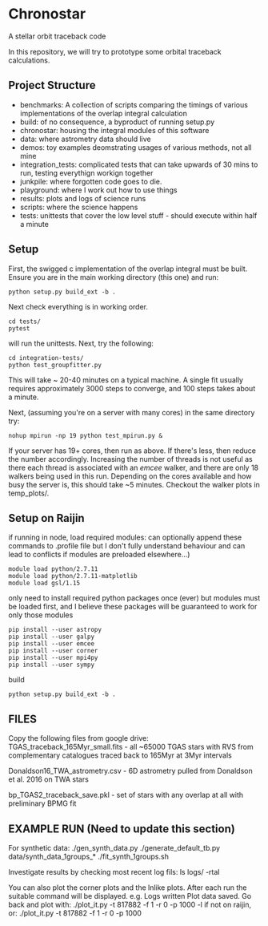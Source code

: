 # Chronostar
A stellar orbit traceback code

In this repository, we will try to prototype some orbital traceback calculations.

## Project Structure
- benchmarks: A collection of scripts comparing the timings of various
implementations of the overlap integral calculation
- build: of no consequence, a byproduct of running setup.py
- chronostar: housing the integral modules of this software
- data: where astrometry data should live
- demos: toy examples deomstrating usages of various methods, not all
mine
- integration_tests: complicated tests that can take upwards of
30 mins to run, testing everythign workign together
- junkpile: where forgotten code goes to die.
- playground: where I work out how to use things
- results: plots and logs of science runs
- scripts: where the science happens
- tests: unittests that cover the low level stuff - should execute within
half a minute

## Setup
First, the swigged c implementation of the overlap integral must be built.
Ensure you are in the main working directory (this one) and run:

	python setup.py build_ext -b .
	
Next check everything is in working order. 

    cd tests/
    pytest
    
will run the unittests.
Next, try the following:

    cd integration-tests/
    python test_groupfitter.py
   
This will take ~ 20-40 minutes on a typical machine. A single fit usually
requires approximately 3000 steps to converge, and 100 steps takes about a minute.

Next, (assuming you're on a server with many cores) in the same directory try:

    nohup mpirun -np 19 python test_mpirun.py &
    
If your server has 19+ cores, then run as above. If there's less, then reduce
the number accordingly. Increasing the number of threads is not useful as there
each thread is associated with an *emcee* walker, and there are only 18 walkers
being used in this run. Depending on the cores available and how busy the server
is, this should take ~5 minutes. Checkout the walker plots in temp_plots/.

## Setup on Raijin
if running in node, load required modules:
	can optionally append these commands to .profile file
	but I don't fully understand behaviour and can lead to
	conflicts if modules are preloaded elsewhere...)
	
	module load python/2.7.11
	module load python/2.7.11-matplotlib
	module load gsl/1.15
	
only need to install required python packages once (ever)
but modules must be loaded first, and I believe these packages
will be guaranteed to work for only those modules

	pip install --user astropy
	pip install --user galpy
	pip install --user emcee
	pip install --user corner
	pip install --user mpi4py
	pip install --user sympy

build

	python setup.py build_ext -b .

## FILES

Copy the following files from google drive:
  TGAS_traceback_165Myr_small.fits
    - all ~65000 TGAS stars with RVS from complementary catalogues
      traced back to 165Myr at 3Myr intervals

  Donaldson16_TWA_astrometry.csv
    - 6D astrometry pulled from Donaldson et al. 2016 on TWA stars
  
  bp_TGAS2_traceback_save.pkl
    - set of stars with any overlap at all with preliminary BPMG fit


## EXAMPLE RUN (Need to update this section)
For synthetic data:
./gen_synth_data.py
./generate_default_tb.py data/synth_data_1groups_*
./fit_synth_1groups.sh 

Investigate results by checking most recent log fils:
ls logs/ -rtal

You can also plot the corner plots and the lnlike plots. After each run the
suitable command will be displayed. e.g.
Logs written
Plot data saved. Go back and plot with:
./plot_it.py -t 817882 -f 1 -r 0 -p 1000 -l
   if not on raijin, or:
./plot_it.py -t 817882 -f 1 -r 0 -p 1000
